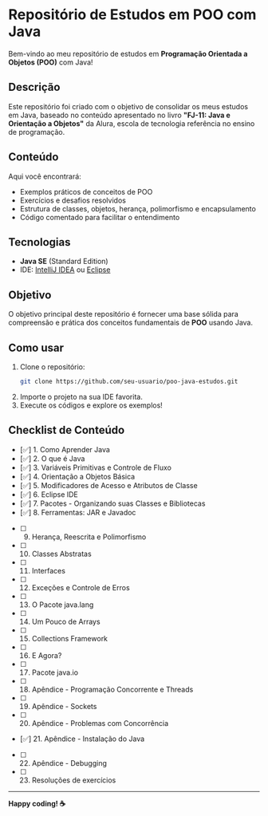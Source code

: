 # Repositório de Estudos em POO com Java

Bem-vindo ao meu repositório de estudos em **Programação Orientada a Objetos (POO)** com Java!

## Descrição
Este repositório foi criado com o objetivo de consolidar os meus estudos em Java, baseado no conteúdo apresentado no livro **"FJ-11: Java e Orientação a Objetos"** da Alura, escola de tecnologia referência no ensino de programação.

## Conteúdo
Aqui você encontrará:
- Exemplos práticos de conceitos de POO
- Exercícios e desafios resolvidos
- Estrutura de classes, objetos, herança, polimorfismo e encapsulamento
- Código comentado para facilitar o entendimento

## Tecnologias
- **Java SE** (Standard Edition)
- IDE: [IntelliJ IDEA](https://www.jetbrains.com/idea/) ou [Eclipse](https://www.eclipse.org/)

## Objetivo
O objetivo principal deste repositório é fornecer uma base sólida para compreensão e prática dos conceitos fundamentais de **POO** usando Java.

## Como usar
1. Clone o repositório:
   ```bash
   git clone https://github.com/seu-usuario/poo-java-estudos.git
   ```
2. Importe o projeto na sua IDE favorita.
3. Execute os códigos e explore os exemplos!

## Checklist de Conteúdo
- [✅] 1. Como Aprender Java
- [✅] 2. O que é Java
- [✅] 3. Variáveis Primitivas e Controle de Fluxo
- [✅] 4. Orientação a Objetos Básica
- [✅] 5. Modificadores de Acesso e Atributos de Classe
- [✅] 6. Eclipse IDE
- [✅] 7. Pacotes - Organizando suas Classes e Bibliotecas
- [✅] 8. Ferramentas: JAR e Javadoc
- [ ] 9. Herança, Reescrita e Polimorfismo
- [ ] 10. Classes Abstratas
- [ ] 11. Interfaces
- [ ] 12. Exceções e Controle de Erros
- [ ] 13. O Pacote java.lang
- [ ] 14. Um Pouco de Arrays
- [ ] 15. Collections Framework
- [ ] 16. E Agora?
- [ ] 17. Pacote java.io
- [ ] 18. Apêndice - Programação Concorrente e Threads
- [ ] 19. Apêndice - Sockets
- [ ] 20. Apêndice - Problemas com Concorrência
- [✅] 21. Apêndice - Instalação do Java
- [ ] 22. Apêndice - Debugging
- [ ] 23. Resoluções de exercícios

---

**Happy coding! :coffee:**
